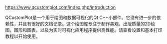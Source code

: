 https://www.qcustomplot.com/index.php/introduction


QCustomPlot是一个用于绘图和数据可视化的Qt C++小部件。它没有进一步的依赖性，并且有很好的文档记录。这个绘图库专注于制作美观，出版质量的2D绘图，图形和图表，以及为实时可视化应用程序提供高性能。请查看设置和基本打印教程以开始使用。
